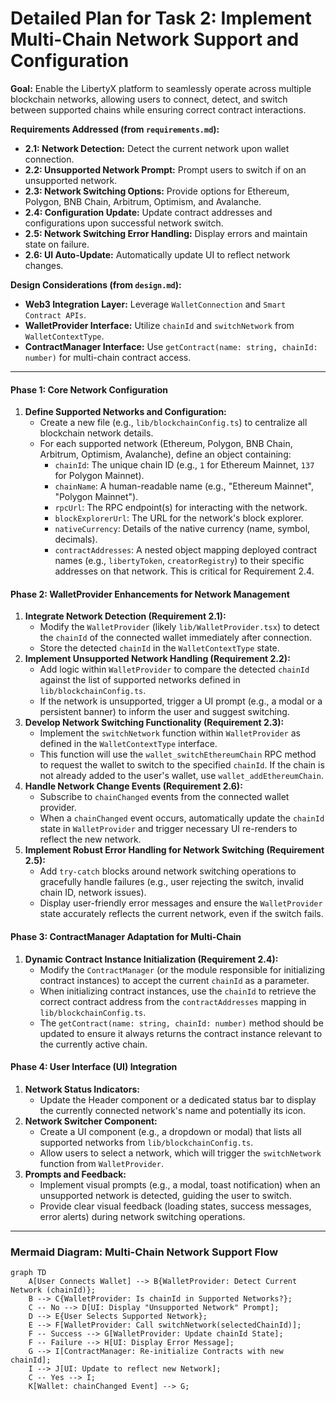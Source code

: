 # Detailed Plan for Task 2: Implement Multi-Chain Network Support and Configuration

**Goal:** Enable the LibertyX platform to seamlessly operate across multiple blockchain networks, allowing users to connect, detect, and switch between supported chains while ensuring correct contract interactions.

**Requirements Addressed (from `requirements.md`):**
*   **2.1: Network Detection:** Detect the current network upon wallet connection.
*   **2.2: Unsupported Network Prompt:** Prompt users to switch if on an unsupported network.
*   **2.3: Network Switching Options:** Provide options for Ethereum, Polygon, BNB Chain, Arbitrum, Optimism, and Avalanche.
*   **2.4: Configuration Update:** Update contract addresses and configurations upon successful network switch.
*   **2.5: Network Switching Error Handling:** Display errors and maintain state on failure.
*   **2.6: UI Auto-Update:** Automatically update UI to reflect network changes.

**Design Considerations (from `design.md`):**
*   **Web3 Integration Layer:** Leverage `WalletConnection` and `Smart Contract APIs`.
*   **WalletProvider Interface:** Utilize `chainId` and `switchNetwork` from `WalletContextType`.
*   **ContractManager Interface:** Use `getContract(name: string, chainId: number)` for multi-chain contract access.

---

#### **Phase 1: Core Network Configuration**

1.  **Define Supported Networks and Configuration:**
    *   Create a new file (e.g., `lib/blockchainConfig.ts`) to centralize all blockchain network details.
    *   For each supported network (Ethereum, Polygon, BNB Chain, Arbitrum, Optimism, Avalanche), define an object containing:
        *   `chainId`: The unique chain ID (e.g., `1` for Ethereum Mainnet, `137` for Polygon Mainnet).
        *   `chainName`: A human-readable name (e.g., "Ethereum Mainnet", "Polygon Mainnet").
        *   `rpcUrl`: The RPC endpoint(s) for interacting with the network.
        *   `blockExplorerUrl`: The URL for the network's block explorer.
        *   `nativeCurrency`: Details of the native currency (name, symbol, decimals).
        *   `contractAddresses`: A nested object mapping deployed contract names (e.g., `libertyToken`, `creatorRegistry`) to their specific addresses on that network. This is critical for Requirement 2.4.

#### **Phase 2: WalletProvider Enhancements for Network Management**

1.  **Integrate Network Detection (Requirement 2.1):**
    *   Modify the `WalletProvider` (likely `lib/WalletProvider.tsx`) to detect the `chainId` of the connected wallet immediately after connection.
    *   Store the detected `chainId` in the `WalletContextType` state.
2.  **Implement Unsupported Network Handling (Requirement 2.2):**
    *   Add logic within `WalletProvider` to compare the detected `chainId` against the list of supported networks defined in `lib/blockchainConfig.ts`.
    *   If the network is unsupported, trigger a UI prompt (e.g., a modal or a persistent banner) to inform the user and suggest switching.
3.  **Develop Network Switching Functionality (Requirement 2.3):**
    *   Implement the `switchNetwork` function within `WalletProvider` as defined in the `WalletContextType` interface.
    *   This function will use the `wallet_switchEthereumChain` RPC method to request the wallet to switch to the specified `chainId`. If the chain is not already added to the user's wallet, use `wallet_addEthereumChain`.
4.  **Handle Network Change Events (Requirement 2.6):**
    *   Subscribe to `chainChanged` events from the connected wallet provider.
    *   When a `chainChanged` event occurs, automatically update the `chainId` state in `WalletProvider` and trigger necessary UI re-renders to reflect the new network.
5.  **Implement Robust Error Handling for Network Switching (Requirement 2.5):**
    *   Add `try-catch` blocks around network switching operations to gracefully handle failures (e.g., user rejecting the switch, invalid chain ID, network issues).
    *   Display user-friendly error messages and ensure the `WalletProvider` state accurately reflects the current network, even if the switch fails.

#### **Phase 3: ContractManager Adaptation for Multi-Chain**

1.  **Dynamic Contract Instance Initialization (Requirement 2.4):**
    *   Modify the `ContractManager` (or the module responsible for initializing contract instances) to accept the current `chainId` as a parameter.
    *   When initializing contract instances, use the `chainId` to retrieve the correct contract address from the `contractAddresses` mapping in `lib/blockchainConfig.ts`.
    *   The `getContract(name: string, chainId: number)` method should be updated to ensure it always returns the contract instance relevant to the currently active chain.

#### **Phase 4: User Interface (UI) Integration**

1.  **Network Status Indicators:**
    *   Update the Header component or a dedicated status bar to display the currently connected network's name and potentially its icon.
2.  **Network Switcher Component:**
    *   Create a UI component (e.g., a dropdown or modal) that lists all supported networks from `lib/blockchainConfig.ts`.
    *   Allow users to select a network, which will trigger the `switchNetwork` function from `WalletProvider`.
3.  **Prompts and Feedback:**
    *   Implement visual prompts (e.g., a modal, toast notification) when an unsupported network is detected, guiding the user to switch.
    *   Provide clear visual feedback (loading states, success messages, error alerts) during network switching operations.

---

### Mermaid Diagram: Multi-Chain Network Support Flow

```mermaid
graph TD
    A[User Connects Wallet] --> B{WalletProvider: Detect Current Network (chainId)};
    B --> C{WalletProvider: Is chainId in Supported Networks?};
    C -- No --> D[UI: Display "Unsupported Network" Prompt];
    D --> E{User Selects Supported Network};
    E --> F[WalletProvider: Call switchNetwork(selectedChainId)];
    F -- Success --> G[WalletProvider: Update chainId State];
    F -- Failure --> H[UI: Display Error Message];
    G --> I[ContractManager: Re-initialize Contracts with new chainId];
    I --> J[UI: Update to reflect new Network];
    C -- Yes --> I;
    K[Wallet: chainChanged Event] --> G;
